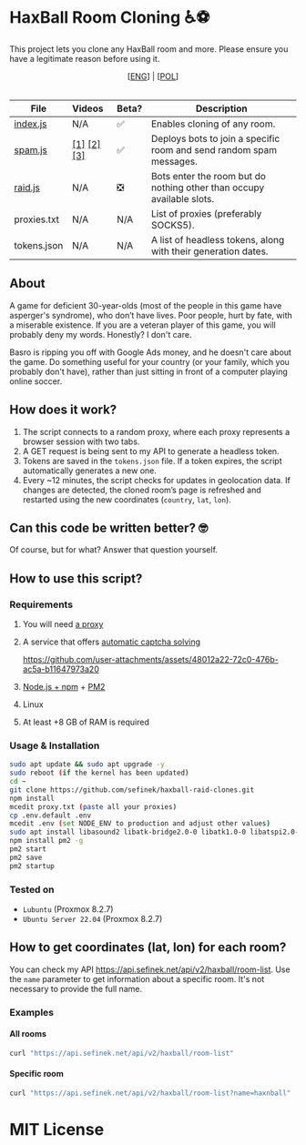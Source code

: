 # HaxBall Room Cloning ♿⚽
This project lets you clone any HaxBall room and more. Please ensure you have a legitimate reason before using it.

<div align="center">
    [<a href="README.md">ENG</a>] | [<a href="README_PL.md">POL</a>]
</div>
<br>

| File                 | Videos                                                                                                              | Beta? | Description                                                           |
|----------------------|:--------------------------------------------------------------------------------------------------------------------|-------|-----------------------------------------------------------------------|
| [index.js](index.js) | N/A                                                                                                                 | ✅     | Enables cloning of any room.                                          |
| [spam.js](spam.js)   | [[1]](videos/brave_CImkZcsVAvZS.mp4) [[2]](videos/brave_V9aVo2HB6Ls5.mp4) [[3]](videos/webstorm64_tRdRAAcKpprr.mp4) | ✅     | Deploys bots to join a specific room and send random spam messages.   |
| [raid.js](raid.js)   | N/A                                                                                                                 | ❎     | Bots enter the room but do nothing other than occupy available slots. |
| proxies.txt          | N/A                                                                                                                 | N/A   | List of proxies (preferably SOCKS5).                                  |
| tokens.json          | N/A                                                                                                                 | N/A   | A list of headless tokens, along with their generation dates.         |


## About
A game for deficient 30-year-olds (most of the people in this game have asperger's syndrome), who don’t have lives.
Poor people, hurt by fate, with a miserable existence.
If you are a veteran player of this game, you will probably deny my words. Honestly? I don't care.

Basro is ripping you off with Google Ads money, and he doesn't care about the game.
Do something useful for your country (or your family, which you probably don't have), rather than just sitting in front of a computer playing online soccer.

## How does it work?
1. The script connects to a random proxy, where each proxy represents a browser session with two tabs.
2. A GET request is being sent to my API to generate a headless token.
3. Tokens are saved in the `tokens.json` file. If a token expires, the script automatically generates a new one.
4. Every ~12 minutes, the script checks for updates in geolocation data. If changes are detected, the cloned room’s page is refreshed and restarted using the new coordinates (`country`, `lat`, `lon`).

## Can this code be written better? 🤓
Of course, but for what? Answer that question yourself.

## How to use this script?
### Requirements
1. You will need [a proxy](https://stableproxy.com/?r=SKX2AY)
2. A service that offers [automatic captcha solving](https://getcaptchasolution.com/df5q6t8krs)

    https://github.com/user-attachments/assets/48012a22-72c0-476b-ac5a-b11647973a20

3. [Node.js + npm](https://nodejs.org) + [PM2](https://pm2.keymetrics.io)
4. Linux
5. At least +8 GB of RAM is required

### Usage & Installation
```sh
sudo apt update && sudo apt upgrade -y
sudo reboot (if the kernel has been updated)
cd ~
git clone https://github.com/sefinek/haxball-raid-clones.git
npm install
mcedit proxy.txt (paste all your proxies)
cp .env.default .env
mcedit .env (set NODE_ENV to production and adjust other values)
sudo apt install libasound2 libatk-bridge2.0-0 libatk1.0-0 libatspi2.0-0 libc6 libcairo2 libcups2 libdbus-1-3 libdrm2 libexpat1 libgbm1 libglib2.0-0 libnspr4 libnss3 libpango-1.0-0 libpangocairo-1.0-0 libstdc++6 libudev1 libuuid1 libx11-6 libx11-xcb1 libxcb-dri3-0 libxcb1 libxcomposite1 libxcursor1 libxdamage1 libxext6 libxfixes3 libxi6 libxkbcommon0 libxrandr2 libxrender1 libxshmfence1 libxss1 libxtst6 (for Ubuntu Server 22.04, see: https://source.chromium.org/chromium/chromium/src/+/main:chrome/installer/linux/debian/dist_package_versions.json)
npm install pm2 -g
pm2 start
pm2 save
pm2 startup
```

### Tested on
- `Lubuntu` (Proxmox 8.2.7)
- `Ubuntu Server 22.04` (Proxmox 8.2.7)

## How to get coordinates (lat, lon) for each room?
You can check my API https://api.sefinek.net/api/v2/haxball/room-list.
Use the `name` parameter to get information about a specific room. It's not necessary to provide the full name.

### Examples
#### All rooms
```bash
curl "https://api.sefinek.net/api/v2/haxball/room-list"
```

#### Specific room
```bash
curl "https://api.sefinek.net/api/v2/haxball/room-list?name=haxnball"
```

# MIT License